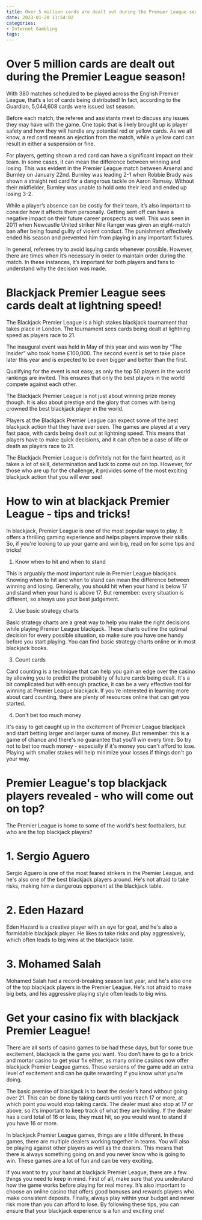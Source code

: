 ```yaml
---
title: Over 5 million cards are dealt out during the Premier League season!
date: 2023-01-20 11:54:02
categories:
- Internet Gambling
tags:
---
```



#  Over 5 million cards are dealt out during the Premier League season!

With 380 matches scheduled to be played across the English Premier League, that’s a lot of cards being distributed! In fact, according to the Guardian, 5,044,608 cards were issued last season.

Before each match, the referee and assistants meet to discuss any issues they may have with the game. One topic that is likely brought up is player safety and how they will handle any potential red or yellow cards. As we all know, a red card means an ejection from the match, while a yellow card can result in either a suspension or fine.

For players, getting shown a red card can have a significant impact on their team. In some cases, it can mean the difference between winning and losing. This was evident in the Premier League match between Arsenal and Burnley on January 22nd. Burnley was leading 2-1 when Robbie Brady was shown a straight red card for a dangerous tackle on Aaron Ramsey. Without their midfielder, Burnley was unable to hold onto their lead and ended up losing 3-2.

While a player’s absence can be costly for their team, it’s also important to consider how it affects them personally. Getting sent off can have a negative impact on their future career prospects as well. This was seen in 2011 when Newcastle United striker Nile Ranger was given an eight-match ban after being found guilty of violent conduct. The punishment effectively ended his season and prevented him from playing in any important fixtures.

In general, referees try to avoid issuing cards whenever possible. However, there are times when it’s necessary in order to maintain order during the match. In these instances, it’s important for both players and fans to understand why the decision was made.

#  Blackjack Premier League sees cards dealt at lightning speed!

The Blackjack Premier League is a high stakes blackjack tournament that takes place in London. The tournament sees cards being dealt at lightning speed as players race to 21.

The inaugural event was held in May of this year and was won by “The Insider” who took home £100,000. The second event is set to take place later this year and is expected to be even bigger and better than the first.

Qualifying for the event is not easy, as only the top 50 players in the world rankings are invited. This ensures that only the best players in the world compete against each other.

The Blackjack Premier League is not just about winning prize money though. It is also about prestige and the glory that comes with being crowned the best blackjack player in the world.

Players at the Blackjack Premier League can expect some of the best blackjack action that they have ever seen. The games are played at a very fast pace, with cards being dealt out at lightning speed. This means that players have to make quick decisions, and it can often be a case of life or death as players race to 21.


  The Blackjack Premier League is definitely not for the faint hearted, as it takes a lot of skill, determination and luck to come out on top. However, for those who are up for the challenge, it provides some of the most exciting blackjack action that you will ever see!

#  How to win at blackjack Premier League - tips and tricks!

In blackjack, Premier League is one of the most popular ways to play. It offers a thrilling gaming experience and helps players improve their skills. So, if you're looking to up your game and win big, read on for some tips and tricks!

1. Know when to hit and when to stand

This is arguably the most important rule in Premier League blackjack. Knowing when to hit and when to stand can mean the difference between winning and losing. Generally, you should hit when your hand is below 17 and stand when your hand is above 17. But remember: every situation is different, so always use your best judgement.

2. Use basic strategy charts

Basic strategy charts are a great way to help you make the right decisions while playing Premier League blackjack. These charts outline the optimal decision for every possible situation, so make sure you have one handy before you start playing. You can find basic strategy charts online or in most blackjack books.

3. Count cards

Card counting is a technique that can help you gain an edge over the casino by allowing you to predict the probability of future cards being dealt. It's a bit complicated but with enough practice, it can be a very effective tool for winning at Premier League blackjack. If you're interested in learning more about card counting, there are plenty of resources online that can get you started.

4. Don't bet too much money

It's easy to get caught up in the excitement of Premier League blackjack and start betting larger and larger sums of money. But remember: this is a game of chance and there's no guarantee that you'll win every time. So try not to bet too much money - especially if it's money you can't afford to lose. Playing with smaller stakes will help minimize your losses if things don't go your way.

#  Premier League's top blackjack players revealed - who will come out on top?

The Premier League is home to some of the world's best footballers, but who are the top blackjack players?

# 1. Sergio Aguero

Sergio Aguero is one of the most feared strikers in the Premier League, and he's also one of the best blackjack players around. He's not afraid to take risks, making him a dangerous opponent at the blackjack table.

# 2. Eden Hazard

Eden Hazard is a creative player with an eye for goal, and he's also a formidable blackjack player. He likes to take risks and play aggressively, which often leads to big wins at the blackjack table.

# 3. Mohamed Salah

Mohamed Salah had a record-breaking season last year, and he's also one of the top blackjack players in the Premier League. He's not afraid to make big bets, and his aggressive playing style often leads to big wins.

#  Get your casino fix with blackjack Premier League!

There are all sorts of casino games to be had these days, but for some true excitement, blackjack is the game you want. You don’t have to go to a brick and mortar casino to get your fix either, as many online casinos now offer blackjack Premier League games. These versions of the game add an extra level of excitement and can be quite rewarding if you know what you’re doing.

The basic premise of blackjack is to beat the dealer’s hand without going over 21. This can be done by taking cards until you reach 17 or more, at which point you would stop taking cards. The dealer must also stop at 17 or above, so it’s important to keep track of what they are holding. If the dealer has a card total of 16 or less, they must hit, so you would want to stand if you have 16 or more.

In blackjack Premier League games, things are a little different. In these games, there are multiple dealers working together in teams. You will also be playing against other players as well as the dealers. This means that there is always something going on and you never know who is going to win. These games are a lot of fun and can be very exciting.

If you want to try your hand at blackjack Premier League, there are a few things you need to keep in mind. First of all, make sure that you understand how the game works before playing for real money. It’s also important to choose an online casino that offers good bonuses and rewards players who make consistent deposits. Finally, always play within your budget and never risk more than you can afford to lose. By following these tips, you can ensure that your blackjack experience is a fun and exciting one!